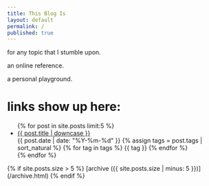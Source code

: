 ```yaml
---
title: This Blog Is
layout: default
permalink: /
published: true
---
```

for any topic that I stumble upon.

an online reference.

a personal playground.

<p id="tacho"></p>

# links show up here:
<ul class="index_menu">
  {% for post in site.posts limit:5 %}
  <li>
    <a href="{{ post.permalink }}">{{ post.title | downcase }}</a>
    <div class="post_info">
      <span class="publish_date">{{ post.date | date: "%Y-%m-%d" }}</span>
      {% assign tags = post.tags | sort_natural %}
      {% for tag in tags %}
      <span class="tag">{{ tag }}</span>
      {% endfor %}
    </div>
  </li>
  {% endfor %}
</ul>
{% if site.posts.size > 5 %}
  [archive ({{ site.posts.size | minus: 5 }})](/archive.html)
{% endif %}


<script>
  new Tacho(1, {{ site.posts.size }}, 1, 1000, 0.9, '#tacho', 'total posts: ', '.').run();
</script>
